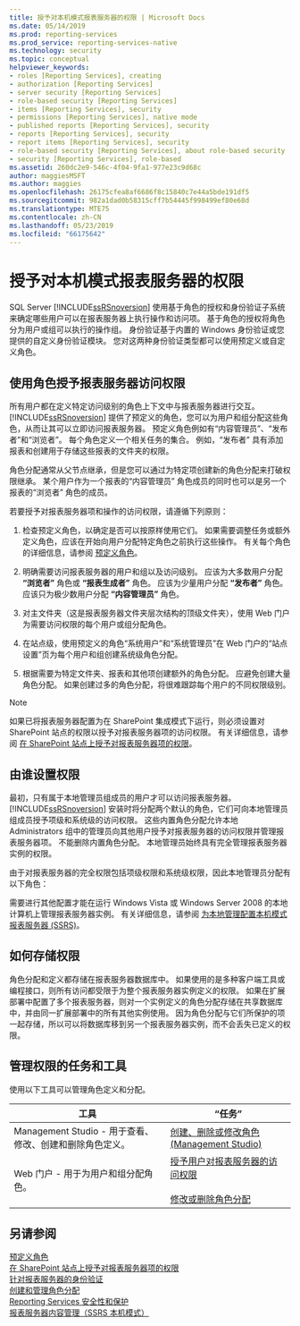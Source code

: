 ```yaml
---
title: 授予对本机模式报表服务器的权限 | Microsoft Docs
ms.date: 05/14/2019
ms.prod: reporting-services
ms.prod_service: reporting-services-native
ms.technology: security
ms.topic: conceptual
helpviewer_keywords:
- roles [Reporting Services], creating
- authorization [Reporting Services]
- server security [Reporting Services]
- role-based security [Reporting Services]
- items [Reporting Services], security
- permissions [Reporting Services], native mode
- published reports [Reporting Services], security
- reports [Reporting Services], security
- report items [Reporting Services], security
- role-based security [Reporting Services], about role-based security
- security [Reporting Services], role-based
ms.assetid: 260dc2e9-546c-4f04-9fa1-977e23c9d68c
author: maggiesMSFT
ms.author: maggies
ms.openlocfilehash: 26175cfea8af6686f8c15840c7e44a5bde191df5
ms.sourcegitcommit: 982a1dad0b58315cff7b54445f998499ef80e68d
ms.translationtype: MTE75
ms.contentlocale: zh-CN
ms.lasthandoff: 05/23/2019
ms.locfileid: "66175642"
---
```

# <a name="granting-permissions-on-a-native-mode-report-server"></a>授予对本机模式报表服务器的权限
  SQL Server [!INCLUDE[ssRSnoversion](../../includes/ssrsnoversion-md.md)] 使用基于角色的授权和身份验证子系统来确定哪些用户可以在报表服务器上执行操作和访问项。 基于角色的授权将角色分为用户或组可以执行的操作组。 身份验证基于内置的 Windows 身份验证或您提供的自定义身份验证模块。 您对这两种身份验证类型都可以使用预定义或自定义角色。  
  
## <a name="using-roles-to-grant-report-server-access"></a>使用角色授予报表服务器访问权限  
 所有用户都在定义特定访问级别的角色上下文中与报表服务器进行交互。 [!INCLUDE[ssRSnoversion](../../includes/ssrsnoversion-md.md)] 提供了预定义的角色，您可以为用户和组分配这些角色，从而让其可以立即访问报表服务器。 预定义角色例如有“内容管理员”、“发布者”和“浏览者”。 每个角色定义一个相关任务的集合。 例如，“发布者”  具有添加报表和创建用于存储这些报表的文件夹的权限。  
  
 角色分配通常从父节点继承，但是您可以通过为特定项创建新的角色分配来打破权限继承。 某个用户作为一个报表的“内容管理员”  角色成员的同时也可以是另一个报表的“浏览者”  角色的成员。  
  
 若要授予对报表服务器项和操作的访问权限，请遵循下列原则：  
  
1.  检查预定义角色，以确定是否可以按原样使用它们。 如果需要调整任务或额外定义角色，应该在开始向用户分配特定角色之前执行这些操作。 有关每个角色的详细信息，请参阅 [预定义角色](../../reporting-services/security/role-definitions-predefined-roles.md)。  
  
2.  明确需要访问报表服务器的用户和组以及访问级别。 应该为大多数用户分配 **“浏览者”** 角色或 **“报表生成者”** 角色。 应该为少量用户分配 **“发布者”** 角色。 应该只为极少数用户分配 **“内容管理员”** 角色。  
  
3.  对主文件夹（这是报表服务器文件夹层次结构的顶级文件夹），使用 Web 门户为需要访问权限的每个用户或组分配角色。  
  
4.  在站点级，使用预定义的角色“系统用户”和“系统管理员”在 Web 门户的“站点设置”页为每个用户和组创建系统级角色分配。  
  
5.  根据需要为特定文件夹、报表和其他项创建额外的角色分配。 应避免创建大量角色分配。 如果创建过多的角色分配，将很难跟踪每个用户的不同权限级别。  
  
> [!NOTE]  
>  如果已将报表服务器配置为在 SharePoint 集成模式下运行，则必须设置对 SharePoint 站点的权限以授予对报表服务器项的访问权限。 有关详细信息，请参阅 [在 SharePoint 站点上授予对报表服务器项的权限](../../reporting-services/security/granting-permissions-on-report-server-items-on-a-sharepoint-site.md)。  
  
## <a name="who-sets-permissions"></a>由谁设置权限  
 最初，只有属于本地管理员组成员的用户才可以访问报表服务器。 [!INCLUDE[ssRSnoversion](../../includes/ssrsnoversion-md.md)] 安装时将分配两个默认的角色，它们可向本地管理员组成员授予项级和系统级的访问权限。 这些内置角色分配允许本地 Administrators 组中的管理员向其他用户授予对报表服务器的访问权限并管理报表服务器项。 不能删除内置角色分配。 本地管理员始终具有完全管理报表服务器实例的权限。  
  
 由于对报表服务器的完全权限包括项级权限和系统级权限，因此本地管理员分配有以下角色：  
  
 需要进行其他配置才能在运行 Windows Vista 或 Windows Server 2008 的本地计算机上管理报表服务器实例。 有关详细信息，请参阅 [为本地管理配置本机模式报表服务器 (SSRS)](../../reporting-services/report-server/configure-a-native-mode-report-server-for-local-administration-ssrs.md)。  
  
## <a name="how-permissions-are-stored"></a>如何存储权限  
 角色分配和定义都存储在报表服务器数据库中。 如果使用的是多种客户端工具或编程接口，则所有访问都受限于为整个报表服务器实例定义的权限。 如果在扩展部署中配置了多个报表服务器，则对一个实例定义的角色分配存储在共享数据库中，并由同一扩展部署中的所有其他实例使用。 因为角色分配与它们所保护的项一起存储，所以可以将数据库移到另一个报表服务器实例，而不会丢失已定义的权限。  
  
## <a name="tasks-and-tools-for-managing-permissions"></a>管理权限的任务和工具  
 使用以下工具可以管理角色定义和分配。  
  
|工具|“任务”|  
|----------|-----------|  
|Management Studio - 用于查看、修改、创建和删除角色定义。|[创建、删除或修改角色 (Management Studio)](../../reporting-services/security/role-definitions-create-delete-or-modify.md)|  
|Web 门户 - 用于为用户和组分配角色。|[授予用户对报表服务器的访问权限](../../reporting-services/security/grant-user-access-to-a-report-server.md)<br /><br /> [修改或删除角色分配](../../reporting-services/security/role-assignments-modify-or-delete.md)|  
  
## <a name="see-also"></a>另请参阅  
 [预定义角色](../../reporting-services/security/role-definitions-predefined-roles.md)   
 [在 SharePoint 站点上授予对报表服务器项的权限](../../reporting-services/security/granting-permissions-on-report-server-items-on-a-sharepoint-site.md)   
 [针对报表服务器的身份验证](../../reporting-services/security/authentication-with-the-report-server.md)   
 [创建和管理角色分配](../../reporting-services/security/create-and-manage-role-assignments.md)   
 [Reporting Services 安全性和保护](../../reporting-services/security/reporting-services-security-and-protection.md)   
 [报表服务器内容管理（SSRS 本机模式）](../../reporting-services/report-server/report-server-content-management-ssrs-native-mode.md)  
  
  
